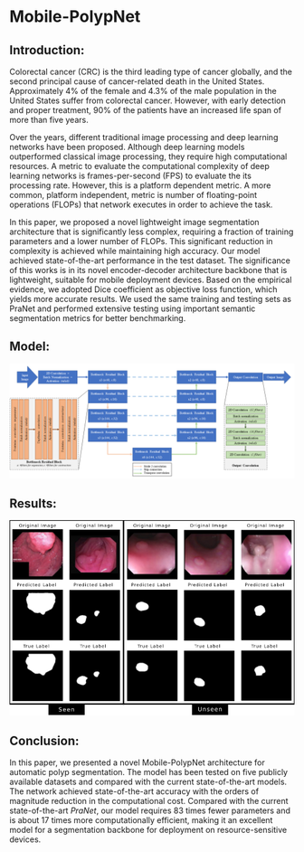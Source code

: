 # Mobile-PolypNet
## Introduction:
Colorectal cancer (CRC) is the third leading type of cancer globally, and the second principal cause of cancer-related death in the United States. Approximately 4% of the female and 4.3% of the male population in the United States suffer from colorectal cancer. However, with early detection and proper treatment, 90% of the patients have an increased life span of more than five years.

Over the years, different traditional image processing and deep learning networks have been proposed. Although deep learning models outperformed classical image processing, they require high computational resources. A metric to evaluate the computational complexity of deep learning networks is  frames-per-second (FPS) to evaluate the its processing rate. However, this is a platform dependent metric. A more common, platform independent, metric  is number of floating-point operations (FLOPs) that network executes in order to achieve the task.

In this paper, we proposed a novel lightweight image segmentation architecture that is significantly less complex, requiring a fraction of training parameters and a lower number of FLOPs. This significant reduction in complexity is achieved while maintaining high accuracy. Our model achieved state-of-the-art performance in the test dataset. The significance of this works is in its novel encoder-decoder architecture backbone that is lightweight, suitable for mobile deployment devices. Based on the empirical evidence, we adopted  Dice coefficient as objective loss function, which yields more accurate results. We used the same training and testing sets as PraNet and performed extensive testing using important semantic segmentation metrics for better benchmarking.


## Model:
![Model architecture](https://github.com/rkarmaka/Mobile-PolypNet/blob/main/figs/model_arch_mod.png?raw=true)

## Results:
![Sample results](https://github.com/rkarmaka/Mobile-PolypNet/blob/main/figs/out_2.png?raw=true)



## Conclusion:
In this paper, we presented a novel Mobile-PolypNet architecture for automatic polyp segmentation. The model has been tested on five publicly available datasets and compared with the current state-of-the-art models. The network achieved state-of-the-art accuracy with the orders of magnitude reduction in the computational cost. Compared with the current state-of-the-art _PraNet_, our model requires 83 times fewer parameters and is  about 17 times more computationally efficient, making it an excellent model for a segmentation backbone for deployment on resource-sensitive devices.
